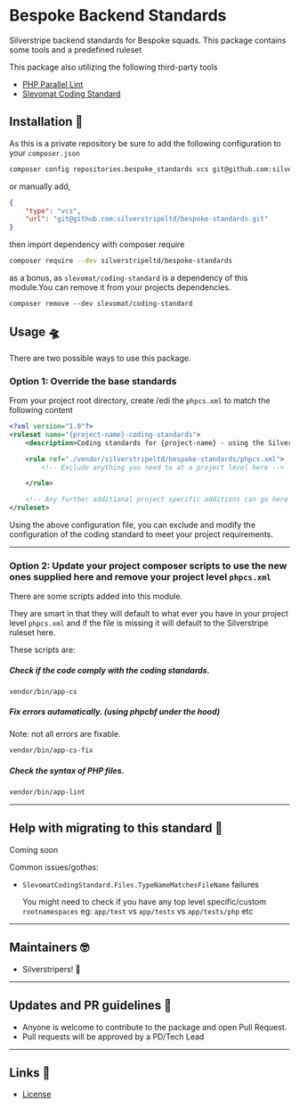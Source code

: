 # Bespoke Backend Standards

Silverstripe backend standards for Bespoke squads.
This package contains some tools and a predefined ruleset


This package also utilizing the following third-party tools
* [PHP Parallel Lint](https://github.com/php-parallel-lint/PHP-Parallel-Lint)
* [Slevomat Coding Standard](https://github.com/slevomat/coding-standard)



## Installation 🧞

As this is a private repository be sure to add the following configuration to your `composer.json`

```bash
composer config repositories.bespoke_standards vcs git@github.com:silverstripeltd/bespoke-standards.git
```

or manually add,

```json
{
    "type": "vcs",
    "url": "git@github.com:silverstripeltd/bespoke-standards.git"
}
```

then import dependency with composer require

```bash
composer require --dev silverstripeltd/bespoke-standards
```
as a bonus, as `slevomat/coding-standard` is a dependency of this module.You can remove it from your projects dependencies.
```shell
composer remove --dev slevomat/coding-standard
```
## Usage 🛸

There are two possible ways to use this package.


### Option 1: Override the base standards

From your project root directory, create /edi the `phpcs.xml` to match the following content

```xml
<?xml version="1.0"?>
<ruleset name="{project-name}-coding-standards">
    <description>Coding standards for {project-name} - using the Silverstripe Bespoke Coding Standard</description>

    <rule ref="./vendor/silverstripeltd/bespoke-standards/phpcs.xml">
        <!-- Exclude anything you need to at a project level here -->

    </rule>

    <!-- Any further additional project specific additions can go here if needed -->
</ruleset>
```

Using the above configuration file, you can exclude and modify the configuration
of the coding standard to meet your project requirements.

---

### Option 2: Update your project composer scripts to use the new ones supplied here and remove your project level `phpcs.xml`

There are some scripts added into this module.

They are smart in that they will default to what ever you have in your project level `phpcs.xml` and if the file is missing it will default to the Silverstripe ruleset here.


These scripts are:


##### Check if the code comply with the coding standards.

   ```shell
   vendor/bin/app-cs
   ```

##### Fix errors automatically. (using phpcbf under the hood)
Note: not all errors are fixable.

   ```bash
   vendor/bin/app-cs-fix
   ```

##### Check the syntax of PHP files.

   ```bash
   vendor/bin/app-lint
   ```

---

## Help with migrating to this standard 🚧

Coming soon

Common issues/gothas:

- `SlevomatCodingStandard.Files.TypeNameMatchesFileName` failures

  You might need to check if you have any top level specific/custom `rootnamespaces` eg: `app/test` vs `app/tests` vs `app/tests/php` etc

---

## Maintainers 🤓
- Silverstripers! 💖

---

## Updates and PR guidelines 💞
* Anyone is welcome to contribute to the package and open Pull Request.
* Pull requests will be approved by a PD/Tech Lead

---

## Links 🔗

* [License](./LICENSE)
